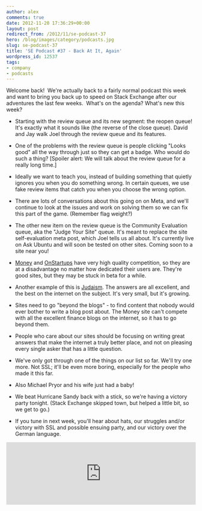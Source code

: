 ```yaml
---
author: alex
comments: true
date: 2012-11-20 17:36:29+00:00
layout: post
redirect_from: /2012/11/se-podcast-37
hero: /blog/images/category/podcasts.jpg
slug: se-podcast-37
title: 'SE Podcast #37 - Back At It, Again'
wordpress_id: 12537
tags:
- company
- podcasts
---
```


Welcome back!  We're actually back to a fairly normal podcast this week and want to bring you back up to speed on Stack Exchange after our adventures the last few weeks.  What's on the agenda? What's new this week?



	
  * Starting with the review queue and its new segment: the reopen queue! It's exactly what it sounds like (the reverse of the close queue). David and Jay walk Joel through the review queue and its features.

	
  * One of the problems with the review queue is people clicking "Looks good" all the way through just so they can get a badge. Who would do such a thing?
[Spoiler alert: We will talk about the review queue for a really long time.]

	
  * Ideally we want to teach you, instead of building something that quietly ignores you when you do something wrong. In certain queues, we use fake review items that catch you when you choose the wrong option.

	
  * There are lots of conversations about this going on on Meta, and we'll continue to look at the issues and work on solving them so we can fix this part of the game. (Remember flag weight?)

	
  * The other new item on the review queue is the Community Evaluation queue, aka the "Judge Your Site" queue. It's meant to replace the site self-evaluation meta post, which Joel tells us all about. It's currently live on Ask Ubuntu and will soon be tested on other sites. Coming soon to a site near you!

	
  * [Money](http://money.stackexchange.com) and [OnStartups](http://answers.onstartups.com) have very high quality competition, so they are at a disadvantage no matter how dedicated their users are. They're good sites, but they may be stuck in beta for a while.

	
  * Another example of this is [Judaism](http://judaism.stackexchange.com/). The answers are all excellent, and the best on the internet on the subject. It's very small, but it's growing.

	
  * Sites need to go "beyond the blogs" - to find content that nobody would ever bother to write a blog post about. The Money site can't compete with all the excellent finance blogs on the internet, so it has to go beyond them.

	
  * People who care about our sites should be focusing on writing great answers that make the internet a truly better place, and not on pleasing every single asker that has a little question.

	
  * We've only got through one of the things on our list so far. We'll try one more. Not SSL; it'll be even more boring, especially for the people who made it this far.

	
  * Also Michael Pryor and his wife just had a baby!

	
  * We beat Hurricane Sandy back with a stick, so we're having a victory party tonight. (Stack Exchange skipped town, but helped a little bit, so we get to go.)

	
  * If you tune in next week, you'll hear about hats, our struggles and/or victory with SSL and possible ensuing party, and our victory over the German language.




<p><iframe src="http://w.soundcloud.com/player/?url=http%3A%2F%2Fapi.soundcloud.com%2Ftracks%2F68172637&amp;show_artwork=true" frameborder="no" scrolling="no" width="100%" height="166"></iframe></p>